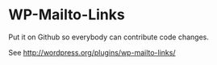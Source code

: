 WP-Mailto-Links
===============

Put it on Github so everybody can contribute code changes.

See http://wordpress.org/plugins/wp-mailto-links/